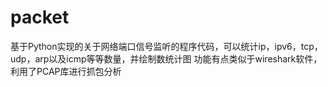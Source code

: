 # packet
基于Python实现的关于网络端口信号监听的程序代码，可以统计ip，ipv6，tcp，udp，arp以及icmp等等数量，并绘制数统计图
功能有点类似于wireshark软件，利用了PCAP库进行抓包分析
